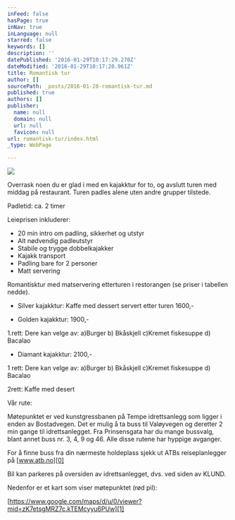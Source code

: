 ```yaml
---
inFeed: false
hasPage: true
inNav: true
inLanguage: null
starred: false
keywords: []
description: ''
datePublished: '2016-01-29T10:17:29.270Z'
dateModified: '2016-01-29T10:17:20.961Z'
title: Romantisk tur
author: []
sourcePath: _posts/2016-01-28-romantisk-tur.md
published: true
authors: []
publisher:
  name: null
  domain: null
  url: null
  favicon: null
url: romantisk-tur/index.html
_type: WebPage

---
```

![](https://the-grid-user-content.s3-us-west-2.amazonaws.com/fcd4468a-fd75-4e9a-b0de-c61873ac5881.jpg)

Overrask noen du er glad i med en kajakktur for to, og avslutt turen med middag på restaurant. Turen padles alene uten andre grupper tilstede.

Padletid: ca. 2 timer

Leieprisen inkluderer: 

* 20 min intro om padling, sikkerhet
og utstyr
* Alt nødvendig padleutstyr
* Stabile og trygge dobbelkajakker
* Kajakk transport
* Padling bare for 2 personer
* Matt servering

Romantisktur med matservering etterturen i restorangen (se priser
i tabellen nedde).

* Silver kajakktur: Kaffe med dessert servert etter turen 1600,-

* Golden kajakktur:  1900,-

1.rett: Dere kan velge av: a)Burger b) Bkåskjell c)Kremet
fiskesuppe d) Bacalao

* Diamant kajakktur:  2100,-

1 rett: Dere kan velge av: 
a)Burger b) Bkåskjell c)Kremet
fiskesuppe d) Bacalao

2rett: Kaffe med desert

Vår rute:

Møtepunktet er ved kunstgressbanen på Tempe idrettsanlegg som
ligger i enden av Bostadvegen. Det er mulig å ta buss til Valøyvegen
og deretter 2 min gange til idrettsanlegget. Fra Prinsensgata har du
mange bussvalg, blant annet buss nr. 3, 4, 9 og 46\. Alle disse rutene
har hyppige avganger.

For å finne buss fra din nærmeste holdeplass sjekk ut ATBs
reiseplanlegger på [www.atb.no][0]

Bil kan parkeres på oversiden av idrettsanlegget, dvs. ved siden
av KLUND.

Nedenfor er et kart som viser møtepunktet (rød pil):

[https://www.google.com/maps/d/u/0/viewer?mid=zK7etsgMRZ7c.kTEMcyyu6PUw][1]

[0]: http://www.atb.no/
[1]: https://www.google.com/maps/d/u/0/viewer?mid=zK7etsgMRZ7c.kTEMcyyu6PUw